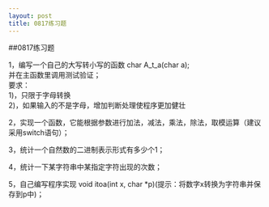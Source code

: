 ```yaml
---
layout: post
title: 0817练习题
---
```

##0817练习题

1，编写一个自己的大写转小写的函数 char A\_t\_a(char a);<br>
并在主函数里调用测试验证；<br>
要求：<br>
 1)，只限于字母转换<br>
 2)，如果输入的不是字母，增加判断处理使程序更加健壮<br>

2，实现一个函数，它能根据参数进行加法，减法，乘法，除法，取模运算（建议采用switch语句）；<br>

3，统计一个自然数的二进制表示形式有多少个1；<br>

4，统计一下某字符串中某指定字符出现的次数；<br>

5，自己编写程序实现 void itoa(int x, char \*p)(提示：将数字x转换为字符串并保存到p中)；
